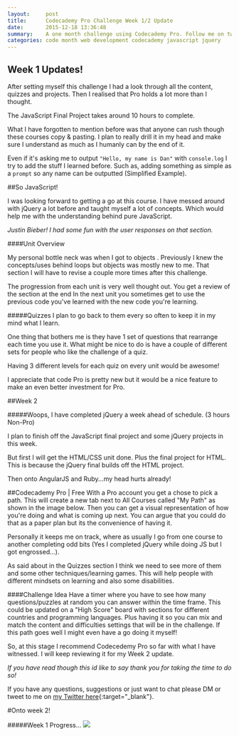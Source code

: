 ```yaml
---
layout:     post
title:      Codecademy Pro Challenge Week 1/2 Update
date:       2015-12-18 13:36:48
summary:    A one month challenge using Codecademy Pro. Follow me on twitter for updates. HTML/CSS, Javascript,  jQuery, AngularJS, Ruby. Read about week 1 and what I think about Pro features. Javascript & jQuery!
categories: code month web development codecademy javascript jquery
---
```


## Week 1 Updates!

After setting myself this challenge I had a look through all the content, quizzes and projects. Then I realised that Pro holds a lot more than I thought.

The JavaScript Final Project takes around 10 hours to complete. 

What I have forgotten to mention before was that anyone can rush though these courses copy & pasting. I plan to really drill it in my head and make sure I understand as much as I humanly can by the end of it. 

Even if it's asking me to output `"Hello, my name is Dan"` with `console.log` I try to add the stuff I learned before. Such as, adding something as simple as a  `prompt` so any name can be outputted (Simplified Example). 

##So JavaScript!

I was looking forward to getting a go at this course. I have messed around with jQuery a lot before and taught myself a lot of concepts. Which would help me with the understanding behind pure JavaScript.

*Justin Bieber! I had some fun with the user responses on that section.*

####Unit Overview

My personal bottle neck was when I got to objects . Previously I knew the concepts/uses behind loops but objects was mostly new to me. That section I will have to revise a couple more times after this challenge.

The progression from each unit is very well thought out. You get a review of the section at the end In the next unit you sometimes get to use the previous code you've learned with the new code you're learning.


#####Quizzes 
I plan to go back to them every so often to keep it in my mind what I learn. 

One thing that bothers me is they have 1 set of questions that rearrange each time you use it. What might be nice to do is have a couple of different sets for people who like the challenge of a quiz. 

Having 3 different levels for each quiz on every unit would be awesome! 

I appreciate that code Pro is pretty new but it would be a nice feature to make an even better investment for Pro.


##Week 2

#####Woops, I have completed jQuery a week ahead of schedule. (3 hours Non-Pro)
 
I plan to finish off the JavaScript final project and some jQuery projects in this week. 

But first I will get the HTML/CSS unit done. Plus the final project for HTML. This is because the jQuery final builds off the HTML project. 

Then onto AngularJS and Ruby...my head hurts already!

##Codecademy Pro | Free
With a Pro account you get a chose to pick a path. This will create a new tab next to All Courses called "My Path" as shown in the image below. Then you can get a visual representation of how you're doing and what is coming up next. You can argue that you could do that as a paper plan but its the convenience of having it. 

Personally it keeps me on track, where as usually I go from one course to another completing odd bits (Yes I completed jQuery while doing JS but I got engrossed...).

As said about in the Quizzes section I think we need to see more of them and some other techniques/learning games. This will help people with different mindsets on learning and also some disabilities. 


####Challenge Idea
Have a timer where you have to see how many questions/puzzles at random you can answer within the time frame. This could be updated on a "High Score" board with sections for different countries and programming languages. Plus having it so you can mix and match the content and difficulties settings that will be in the challenge. If this path goes well I might even have a go doing it myself!

So, at this stage I recommend Codecedemy Pro so far with what I have witnessed. I will keep reviewing it for my Week 2 update.

*If you have read though this id like to say thank you for taking the time to do so!*

If you have any questions, suggestions or just want to chat please DM or tweet to me on [my Twitter here](https://twitter.com/DanBDesigns){:target="_blank"}.

#Onto week 2!

#####Week 1 Progress...
<img src="{{ site.baseurl }}/images/code-month/progress-02.jpg">
